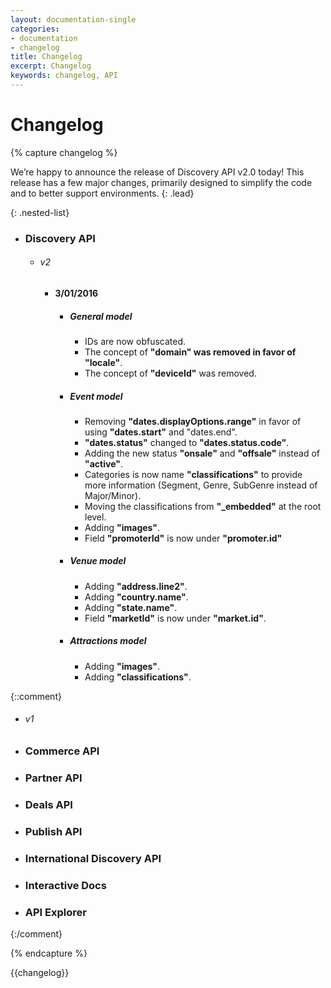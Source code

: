 ```yaml
---
layout: documentation-single
categories:
- documentation
- changelog
title: Changelog
excerpt: Changelog
keywords: changelog, API
---
```


# Changelog

{% capture changelog %}

We’re happy to announce the release of Discovery API v2.0 today! This release has a few major changes, primarily designed to simplify the code and to better support environments.
{: .lead}

{: .nested-list}
- ### Discovery API
  * ###### v2
    - #### 3/01/2016
      + ##### General model
        * IDs are now obfuscated.
        * The concept of **"domain" was removed in favor of "locale"**.
        * The concept of **"deviceId"** was removed.
      + ##### Event model
        * Removing **"dates.displayOptions.range"** in favor of using **"dates.start"** and "dates.end".
        * **"dates.status"** changed to **"dates.status.code"**.
        * Adding the new status **"onsale"** and **"offsale"** instead of **"active"**.
        * Categories is now name **"classifications"** to provide more information (Segment, Genre, SubGenre instead of Major/Minor).
        * Moving the classifications from **"_embedded"** at the root level.
        * Adding **"images"**.
        * Field **"promoterId"** is now under **"promoter.id"**
      + ##### Venue model
        * Adding **"address.line2"**.
        * Adding **"country.name"**.
        * Adding **"state.name"**.
        * Field **"marketId"** is now under **"market.id"**.
      + ##### Attractions model
        * Adding **"images"**.
        * Adding **"classifications"**.
        
{::comment}
  * ###### v1
- ### Commerce API
- ### Partner API
- ### Deals API
- ### Publish API
- ### International Discovery API
- ### Interactive Docs
- ### API Explorer
{:/comment}
        
{% endcapture %}

<div class="changelog" markdown="1">
{{changelog}}
</div>